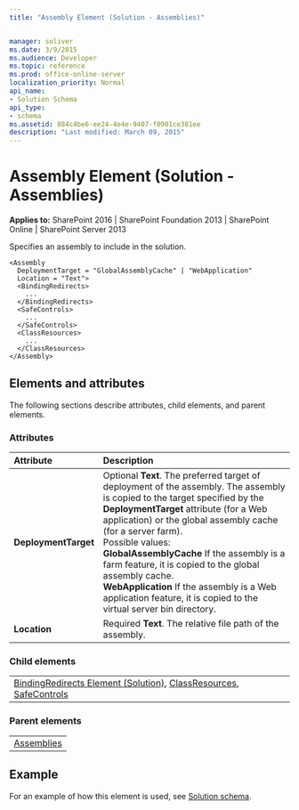 ```yaml
---
title: "Assembly Element (Solution - Assemblies)"


manager: soliver
ms.date: 3/9/2015
ms.audience: Developer
ms.topic: reference
ms.prod: office-online-server
localization_priority: Normal
api_name:
- Solution Schema
api_type:
- schema
ms.assetid: 884c4be6-ee24-4e4e-9407-f0901ce381ee
description: "Last modified: March 09, 2015"
---
```


# Assembly Element (Solution - Assemblies)

 
  
 **Applies to:** SharePoint 2016 | SharePoint Foundation 2013 | SharePoint Online | SharePoint Server 2013
  
Specifies an assembly to include in the solution.
  
```
<Assembly
  DeploymentTarget = "GlobalAssemblyCache" | "WebApplication"
  Location = "Text">
  <BindingRedirects>
    ...
  </BindingRedirects>
  <SafeControls>
    ...
  </SafeControls>
  <ClassResources>
    ...
  </ClassResources>
</Assembly>
```

## Elements and attributes

The following sections describe attributes, child elements, and parent elements.

### Attributes

|**Attribute**|**Description**|
|:-----|:-----|
|**DeploymentTarget** <br/> | Optional **Text**. The preferred target of deployment of the assembly. The assembly is copied to the target specified by the **DeploymentTarget** attribute (for a Web application) or the global assembly cache (for a server farm).  <br/>  Possible values:  <br/> **GlobalAssemblyCache** If the assembly is a farm feature, it is copied to the global assembly cache.  <br/> **WebApplication** If the assembly is a Web application feature, it is copied to the virtual server bin directory.  <br/> |
|**Location** <br/> |Required **Text**. The relative file path of the assembly.  <br/> |
   
### Child elements

||
|:-----|
|[BindingRedirects Element (Solution)](bindingredirects-element-solution.md), [ClassResources](classresources-element-solution.md), [SafeControls](safecontrols-element-solution.md)|
   
### Parent elements

||
|:-----|
|[Assemblies](assemblies-element-solutionassemblies.md)|
   
## Example

For an example of how this element is used, see [Solution schema](solution-schema.md).
  

